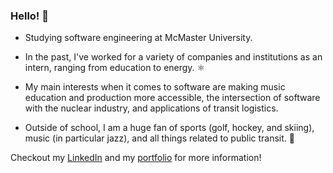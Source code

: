 ### Hello! 👋

- Studying software engineering at McMaster University.
  
- In the past, I've worked for a variety of companies and institutions as an intern, ranging from education to energy. ⚛️

- My main interests when it comes to software are making music education and production more accessible, the intersection of software with the nuclear industry, and applications of transit logistics.

- Outside of school, I am a huge fan of sports (golf, hockey, and skiing), music (in particular jazz), and all things related to public transit. 🚆

Checkout my [LinkedIn](https://www.linkedin.com/in/ethanwalsh03/) and my [portfolio](https://ethanwalsh16.github.io/portfolio/) for more information!
